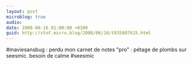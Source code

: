 ```yaml
---
layout: post
microblog: true
audio: 
date: 2008-06-16 01:00:00 +0100
guid: http://xtof.micro.blog/2008/06/16/t835807615.html
---
```

#maviesansbug : perdu mon carnet de notes "pro" : pétage de plombs sur seesmic. besoin de calme #seesmic
